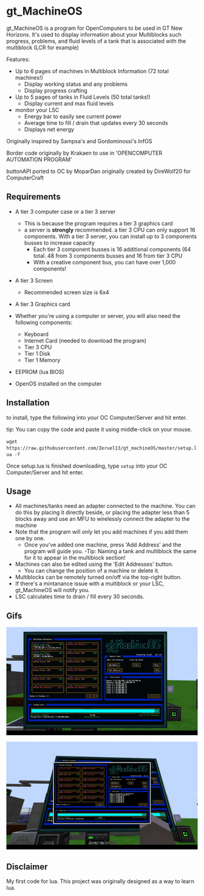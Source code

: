 # gt_MachineOS
gt_MachineOS is a program for OpenComputers to be used in GT New Horizons. It's used to display information about your Multiblocks such progress, problems, and fluid levels of a tank that is associated with the multiblock (LCR for example)

Features:
- Up to 6 pages of machines in Multiblock Information (72 total machines!)
    - Display working status and any problems
    - Display progress crafting
- Up to 5 pages of tanks in Fluid Levels (50 total tanks!)
    - Display current and max fluid levels
- monitor your LSC
    - Energy bar to easily see current power
    - Average time to fill / drain that updates every 30 seconds
    - Displays net energy

Originally inspired by Sampsa's and Gordominossi's InfOS

Border code originally by Krakaen to use in 'OPENCOMPUTER AUTOMATION PROGRAM'

buttonAPI ported to OC by MoparDan originally created by DireWolf20 for ComputerCraft

## Requirements
- A tier 3 computer case or a tier 3 server
    - This is because the program requires a tier 3 graphics card
    - a server is **strongly** recommended. a tier 3 CPU can only support 16 components. With a tier 3 server, you can install up to 3 components busses to increase      capacity
        - Each tier 3 component busses is 16 additional components (64 total. 48 from 3 components busses and 16 from tier 3 CPU
        - With a creative component bus, you can have over 1,000 components!
- A tier 3 Screen 
    - Recommended screen size is 6x4
- A tier 3 Graphics card

- Whether you're using a computer or server, you will also need the following components:
    - Keyboard
    - Internet Card (needed to download the program)
    - Tier 3 CPU
    - Tier 1 Disk
    - Tier 1 Memory
- EEPROM (lua BIOS)
- OpenOS installed on the computer



## Installation
 to install, type the following into your OC Computer/Server and hit enter. 

 tip: You can copy the code and paste it using middle-click on your mouse.

`wget https://raw.githubusercontent.com/Zeruel13/gt_machineOS/master/setup.lua -f`

Once setup.lua is finished downloading, type `setup` into your OC Computer/Server and hit enter. 


## Usage
- All machines/tanks need an adapter connected to the machine. You can do this by placing it directly beside, or placing the adapter less than 5 blocks away and use an MFU to wirelessly connect the adapter to the machine
- Note that the program will only let you add machines if you add them one by one. 
    - Once you've added one machine, press 'Add Address' and the program will guide you. 
-Tip: Naming a tank and multiblock the same for it to appear in the multiblock section!
- Machines can also be edited using the 'Edit Addresses' button.
    - You can change the position of a machine or delete it.
- Multiblocks can be remotely turned on/off via the top-right button.
- If there's a mintanance issue with a multiblock or your LSC, gt_MachineOS will notify you.
- LSC calculates time to drain / fill every 30 seconds. 


## Gifs
![](DisplayV2.gif)

![](PageV2.gif)

## Disclaimer
My first code for lua. This project was originally designed as a way to learn lua. 

